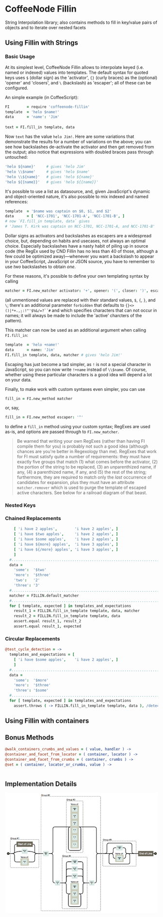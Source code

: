 
# CoffeeNode Fillin

String Interpolation library; also contains methods to fill in key/value pairs of objects and to iterate over nested facets

## Using Fillin with Strings

### Basic Usage

At its simplest level, CoffeeNode Fillin allows to interpolate keyed (i.e. named or indexed) values into templates. The default syntax for quoted keys uses `$` (dollar sign) as the 'activator', `{}` (curly braces) as the (optional) 'opener' and 'closers', and `\` (backslash) as 'escaper'; all of these can be configured.

An simple example (in CoffeeScript):


````coffeescript
FI        = require 'coffeenode-fillin'
template  = 'helo $name!'
data      = 'name': 'Jim'

text = FI.fill_in template, data
````

Now `text` has the value `helo Jim!`. Here are some variations that demonstrate the results for a number
of variations on the above; you can see how backslashes de-activate the activator and then get
removed from the output; also notice that expressions with doubled braces pass through untouched:

````coffeescript
'helo ${name}'     # gives 'helo Jim'
'helo \\$name'     # gives 'helo $name'
'helo \\${name}'   # gives 'helo ${name}'
'helo ${{name}}'   # gives 'helo ${{name}}'
````

It's possible to use a list as datasource, and, given JavaScript's dynamic and object-oriented nature, it's
also possible to mix indexed and named references:

````coffeescript
template  = '$name was captain on $0, $1, and $2'
data      = [ 'NCC-1701', 'NCC-1701-A', 'NCC-1701-B', ]
# now `FI.fill_in template, data` gives
# 'James T. Kirk was captain on NCC-1701, NCC-1701-A, and NCC-1701-B'
````

Dollar signs as activators and backslashes as escapers are a widespread choice, but, depending on habits
and usecases, not always an optimal choice. Especially backslashes have a nasty habit of piling
up in source code (the RegEx used by CND Fillin has no less than 40 of those, although a few could be
optimized away)—whenever you want a backslash to appear in your CoffeeScript, JavaScript or JSON source,
you have to remember to use *two* backslashes to obtain *one*.

For these reasons, it's possible to define your own templating syntax by calling

````coffeescript
matcher = FI.new_matcher activator: '+', opener: '(', closer: ')', escaper: '!'
````

(all unmentioned values are replaced with their standard values, `$`, `{`, `}`, and `\`; there's an
additional parameter `forbidden` that defaults to ``{}<>()|*+.,;:!"'$%&/=?`´#`` and which specifies
characters that can not occur in names; it will always be made to include the 'active' charcters of the
pattern).

This matcher can now be used as an additional argument when calling `FI.fill_in`:

````coffeescript
template  = 'helo +name!'
data      = name: 'Jim'
FI.fill_in template, data, matcher # gives 'helo Jim!'
````

Escaping has just become a tad simpler, as `!` is not a special character in JavaScript, so you can now write
`!+name` instead of `\\$name`. Of course, whether using these particular characters is a good idea will
depend a lot on your data.

Finally, to make work with custom syntaxes even simpler, you can use
````coffeescript
fill_in = FI.new_method matcher
````
or, say,
````coffeescript
fill_in = FI.new_method escaper: '^'
````
to define a `fill_in` method using your custom syntax; RegExes are used as-is, and options are passed
through to `FI.new_matcher`.

> Be warned that writing your own RegExes (rather than having FI compile them
> for you) is probably not such a good idea (although chances are you're better in Regexology than me).
> RegExes that work for FI must satisfy quite a number of requirements:
> they must have exactly five groups that match (1) what comes before the activator, (2) the portion of the
> string to be replaced, (3) an unparenthized name, if any, (4) a parenthized name, if any, and (5) the
> rest of the string; furthermore, they are required to match only the *last* occurrence of candidates
> for expansion, plus they must have an attribute `matcher.remover` which is used to purge the template
> of escaped active characters. See below for a railroad diagram of that beast.

### Nested Keys

### Chained Replacements

````coffeescript
    [ 'i have 2 apples',        'i have 2 apples', ]
    [ 'i have $two apples',     'i have 2 apples', ]
    [ 'i have $some apples',    'i have 2 apples', ]
    [ 'i have ${more} apples',  'i have 3 apples', ]
    [ 'i have ${/more} apples', 'i have 3 apples', ]
    ]
  #.........................................................................................................
  data =
    'some':  '$two'
    'more':  '$three'
    'two':   '2'
    'three': '3'
  #.........................................................................................................
  matcher = FILLIN.default_matcher
  #.........................................................................................................
  for [ template, expected ] in templates_and_expectations
    result_1 = FILLIN.fill_in_template template, data, matcher
    result_2 = FILLIN.fill_in_template template, data
    assert.equal result_1, result_2
    assert.equal result_1, expected
````

### Circular Replacements



````coffeescript
@test_cycle_detection = ->
  templates_and_expectations = [
    [ 'i have $some apples',    'i have 2 apples', ]
    ]
  #.........................................................................................................
  data =
    'some':  '$more'
    'more':  '$three'
    'three': '$some'
  #.........................................................................................................
  for [ template, expected ] in templates_and_expectations
    assert.throws ( -> FILLIN.fill_in_template template, data ), /detected circular references/

````

## Using Fillin with containers

## Bonus Methods


````coffeescript
@walk_containers_crumbs_and_values = ( value, handler ) ->
@container_and_facet_from_locator = ( container, locator ) ->
@container_and_facet_from_crumbs = ( container, crumbs ) ->
@set = ( container, locator_or_crumbs, value ) ->
````

````coffeescript
````


## Implementation Details

![](https://raw.githubusercontent.com/loveencounterflow/coffeenode-fillin/master/art/Screenshot%202014-04-19%2002.33.48.png)
